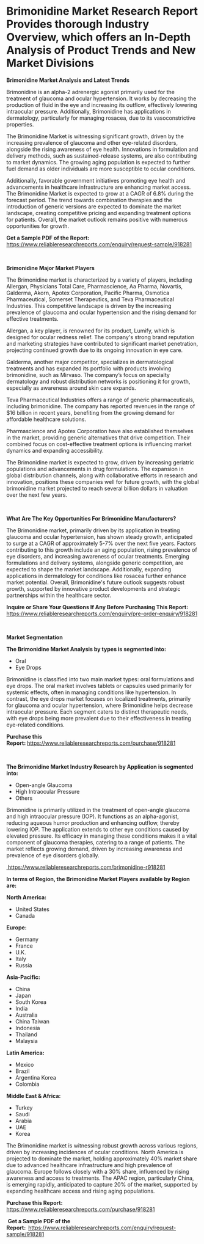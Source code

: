 <p><h1>Brimonidine Market Research Report Provides thorough Industry Overview, which offers an In-Depth Analysis of Product Trends and New Market Divisions</h1></p><p><strong>Brimonidine Market Analysis and Latest Trends</strong></p>
<p><p>Brimonidine is an alpha-2 adrenergic agonist primarily used for the treatment of glaucoma and ocular hypertension. It works by decreasing the production of fluid in the eye and increasing its outflow, effectively lowering intraocular pressure. Additionally, Brimonidine has applications in dermatology, particularly for managing rosacea, due to its vasoconstrictive properties.</p><p>The Brimonidine Market is witnessing significant growth, driven by the increasing prevalence of glaucoma and other eye-related disorders, alongside the rising awareness of eye health. Innovations in formulation and delivery methods, such as sustained-release systems, are also contributing to market dynamics. The growing aging population is expected to further fuel demand as older individuals are more susceptible to ocular conditions.</p><p>Additionally, favorable government initiatives promoting eye health and advancements in healthcare infrastructure are enhancing market access. The Brimonidine Market is expected to grow at a CAGR of 6.8% during the forecast period. The trend towards combination therapies and the introduction of generic versions are expected to dominate the market landscape, creating competitive pricing and expanding treatment options for patients. Overall, the market outlook remains positive with numerous opportunities for growth.</p></p>
<p><strong>Get a Sample PDF of the Report:&nbsp;</strong> <a href="https://www.reliableresearchreports.com/enquiry/request-sample/918281?utm_campaign=3180&utm_medium=2&utm_source=Github&utm_content=ia&utm_term=17042025&utm_id=brimonidine">https://www.reliableresearchreports.com/enquiry/request-sample/918281</a></p>
<p>&nbsp;</p>
<p><strong>Brimonidine Major Market Players</strong></p>
<p><p>The Brimonidine market is characterized by a variety of players, including Allergan, Physicians Total Care, Pharmascience, Aa Pharma, Novartis, Galderma, Akorn, Apotex Corporation, Pacific Pharma, Osmotica Pharmaceutical, Somerset Therapeutics, and Teva Pharmaceutical Industries. This competitive landscape is driven by the increasing prevalence of glaucoma and ocular hypertension and the rising demand for effective treatments.</p><p>Allergan, a key player, is renowned for its product, Lumify, which is designed for ocular redness relief. The company's strong brand reputation and marketing strategies have contributed to significant market penetration, projecting continued growth due to its ongoing innovation in eye care.</p><p>Galderma, another major competitor, specializes in dermatological treatments and has expanded its portfolio with products involving brimonidine, such as Mirvaso. The company’s focus on specialty dermatology and robust distribution networks is positioning it for growth, especially as awareness around skin care expands.</p><p>Teva Pharmaceutical Industries offers a range of generic pharmaceuticals, including brimonidine. The company has reported revenues in the range of $16 billion in recent years, benefiting from the growing demand for affordable healthcare solutions.</p><p>Pharmascience and Apotex Corporation have also established themselves in the market, providing generic alternatives that drive competition. Their combined focus on cost-effective treatment options is influencing market dynamics and expanding accessibility.</p><p>The Brimonidine market is expected to grow, driven by increasing geriatric populations and advancements in drug formulations. The expansion in global distribution channels, along with collaborative efforts in research and innovation, positions these companies well for future growth, with the global brimonidine market projected to reach several billion dollars in valuation over the next few years.</p></p>
<p>&nbsp;</p>
<p><strong>What Are The Key Opportunities For Brimonidine Manufacturers?</strong></p>
<p><p>The Brimonidine market, primarily driven by its application in treating glaucoma and ocular hypertension, has shown steady growth, anticipated to surge at a CAGR of approximately 5-7% over the next five years. Factors contributing to this growth include an aging population, rising prevalence of eye disorders, and increasing awareness of ocular treatments. Emerging formulations and delivery systems, alongside generic competition, are expected to shape the market landscape. Additionally, expanding applications in dermatology for conditions like rosacea further enhance market potential. Overall, Brimonidine's future outlook suggests robust growth, supported by innovative product developments and strategic partnerships within the healthcare sector.</p></p>
<p><strong>Inquire or Share Your Questions If Any Before Purchasing This Report:</strong> <a href="https://www.reliableresearchreports.com/enquiry/pre-order-enquiry/918281?utm_campaign=3180&utm_medium=2&utm_source=Github&utm_content=ia&utm_term=17042025&utm_id=brimonidine">https://www.reliableresearchreports.com/enquiry/pre-order-enquiry/918281</a></p>
<p>&nbsp;</p>
<p><strong>Market Segmentation</strong></p>
<p><strong>The Brimonidine Market Analysis by types is segmented into:</strong></p>
<p><ul><li>Oral</li><li>Eye Drops</li></ul></p>
<p><p>Brimonidine is classified into two main market types: oral formulations and eye drops. The oral market involves tablets or capsules used primarily for systemic effects, often in managing conditions like hypertension. In contrast, the eye drops market focuses on localized treatments, primarily for glaucoma and ocular hypertension, where Brimonidine helps decrease intraocular pressure. Each segment caters to distinct therapeutic needs, with eye drops being more prevalent due to their effectiveness in treating eye-related conditions.</p></p>
<p><strong>Purchase this Report:&nbsp;</strong><a href="https://www.reliableresearchreports.com/purchase/918281?utm_campaign=3180&utm_medium=2&utm_source=Github&utm_content=ia&utm_term=17042025&utm_id=brimonidine">https://www.reliableresearchreports.com/purchase/918281</a></p>
<p>&nbsp;</p>
<p><strong>The Brimonidine Market Industry Research by Application is segmented into:</strong></p>
<p><ul><li>Open-angle Glaucoma</li><li>High Intraocular Pressure</li><li>Others</li></ul></p>
<p><p>Brimonidine is primarily utilized in the treatment of open-angle glaucoma and high intraocular pressure (IOP). It functions as an alpha-agonist, reducing aqueous humor production and enhancing outflow, thereby lowering IOP. The application extends to other eye conditions caused by elevated pressure. Its efficacy in managing these conditions makes it a vital component of glaucoma therapies, catering to a range of patients. The market reflects growing demand, driven by increasing awareness and prevalence of eye disorders globally.</p></p>
<p><a href="https://www.reliableresearchreports.com/brimonidine-r918281?utm_campaign=3180&utm_medium=2&utm_source=Github&utm_content=ia&utm_term=17042025&utm_id=brimonidine">&nbsp;https://www.reliableresearchreports.com/brimonidine-r918281</a></p>
<p><strong>In terms of Region, the Brimonidine Market Players available by Region are:</strong></p>
<p>
    <p> <strong> North America: </strong>
        <ul>
            <li>United States</li>
            <li>Canada</li>
        </ul>
        </p> 
    <p> <strong> Europe: </strong>
        <ul>
            <li>Germany</li>
            <li>France</li>
            <li>U.K.</li>
            <li>Italy</li>
            <li>Russia</li>
        </ul>
        </p> 
    <p> <strong> Asia-Pacific: </strong>
        <ul>
            <li>China</li>
            <li>Japan</li>
            <li>South Korea</li>
            <li>India</li>
            <li>Australia</li>
            <li>China Taiwan</li>
            <li>Indonesia</li>
            <li>Thailand</li>
            <li>Malaysia</li>
        </ul>
        </p> 
    <p> <strong> Latin America: </strong>
        <ul>
            <li>Mexico</li>
            <li>Brazil</li>
            <li>Argentina Korea</li>
            <li>Colombia</li>
        </ul>
        </p> 
    <p> <strong> Middle East & Africa: </strong>
        <ul>
            <li>Turkey</li>
            <li>Saudi</li>
            <li>Arabia</li>
            <li>UAE</li>
            <li>Korea</li>
        </ul>
    </p>
    </p>
<p><p>The Brimonidine market is witnessing robust growth across various regions, driven by increasing incidences of ocular conditions. North America is projected to dominate the market, holding approximately 40% market share due to advanced healthcare infrastructure and high prevalence of glaucoma. Europe follows closely with a 30% share, influenced by rising awareness and access to treatments. The APAC region, particularly China, is emerging rapidly, anticipated to capture 20% of the market, supported by expanding healthcare access and rising aging populations.</p></p>
<p><strong>Purchase this Report: </strong><a href="https://www.reliableresearchreports.com/purchase/918281?utm_campaign=3180&utm_medium=2&utm_source=Github&utm_content=ia&utm_term=17042025&utm_id=brimonidine">https://www.reliableresearchreports.com/purchase/918281</a></p>
<p>&nbsp;<strong>Get a Sample PDF of the Report:&nbsp;&nbsp;</strong><a href="https://www.reliableresearchreports.com/enquiry/request-sample/918281?utm_campaign=3180&utm_medium=2&utm_source=Github&utm_content=ia&utm_term=17042025&utm_id=brimonidine">https://www.reliableresearchreports.com/enquiry/request-sample/918281</a></p>
<p><strong></strong></p>
<p><p></p><p></p><p></p></p>